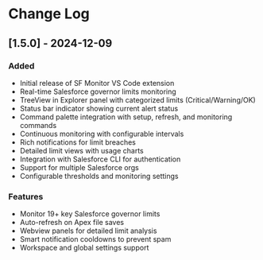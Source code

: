 # Change Log

## [1.5.0] - 2024-12-09

### Added
- Initial release of SF Monitor VS Code extension
- Real-time Salesforce governor limits monitoring
- TreeView in Explorer panel with categorized limits (Critical/Warning/OK)
- Status bar indicator showing current alert status
- Command palette integration with setup, refresh, and monitoring commands
- Continuous monitoring with configurable intervals
- Rich notifications for limit breaches
- Detailed limit views with usage charts
- Integration with Salesforce CLI for authentication
- Support for multiple Salesforce orgs
- Configurable thresholds and monitoring settings

### Features
- Monitor 19+ key Salesforce governor limits
- Auto-refresh on Apex file saves
- Webview panels for detailed limit analysis
- Smart notification cooldowns to prevent spam
- Workspace and global settings support
